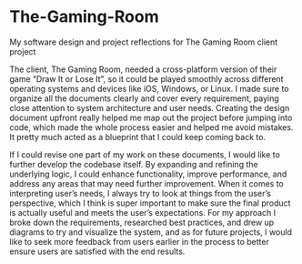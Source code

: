 # The-Gaming-Room
My software design and project reflections for The Gaming Room client project

The client, The Gaming Room, needed a cross-platform version of their game “Draw It or Lose It”, so it could be played smoothly across different operating systems and devices like iOS, Windows, or Linux. I made sure to organize all the documents clearly and cover every requirement, paying close attention to system architecture and user needs. Creating the design document upfront really helped me map out the project before jumping into code, which made the whole process easier and helped me avoid mistakes. It pretty much acted as a blueprint that I could keep coming back to. 

If I could revise one part of my work on these documents, I would like to further develop the codebase itself. By expanding and refining the underlying logic, I could enhance functionality, improve performance, and address any areas that may need further improvement. When it comes to interpreting user’s needs, I always try to look at things from the user’s perspective, which I think is super important to make sure the final product is actually useful and meets the user’s expectations. For my approach I broke down the requirements, researched best practices, and drew up diagrams to try and visualize the system, and as for future projects, I would like to seek more feedback from users earlier in the process to better ensure users are satisfied with the end results. 
